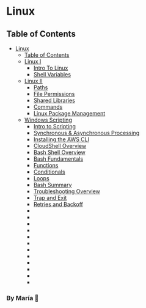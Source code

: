 # Linux

## Table of Contents

- [Linux](#linux)
    - [Table of Contents](#table-of-contents)
    - [Linux I](Linux/linux_1)
        - [Intro To Linux](/Linux/linux_1/intro_linux.md)
        - [Shell Variables](/Linux/linux_1/shell_variables.md)
    - [Linux II](Linux/linux_2)
        - [Paths](/Linux/linux_2/paths.md)
        - [File Permissions](/Linux/linux_2/file_permissions.md)
        - [Shared Libraries](/Linux/linux_2/shared_libraries.md)
        - [Commands](Linux/linux_2/additional_commands.md)
        - [Linux Package Management](Linux/linux_2/package_manager.md)
    - [Windows Scripting](Linux/windows_scripting)
        - [Intro to Scripting](Linux/linux_scripting/intro_scripting.md)
        - [Synchronous & Asynchronous Processing](Linux/linux_scripting/synchronous_asynchronous.md)
        - [Installing the AWS CLI](Linux/linux_scripting/aws_cli.md)
        - [CloudShell Overview](Linux/linux_scripting/cloudshell.md)
        - [Bash Shell Overview](Linux/linux_scripting/bash_shell.md)
        - [Bash Fundamentals](Linux/linux_scripting/bash_fundamentals.md)
        - [Functions](Linux/linux_scripting/functions.md)
        - [Conditionals](Linux/linux_scripting/conditionals.md)
        - [Loops](Linux/linux_scripting/loops.md) 
        - [Bash Summary](Linux/linux_scripting/bash_summary.md)
        - [Troubleshooting Overview](Linux/linux_scripting/Error_Handling_In_Bash/troubleshooting.md)
        - [Trap and Exit](Linux/linux_scripting/Error_Handling_In_Bash/trap_n_exit.md)
        - [Retries and Backoff](Linux/linux_scripting/Error_Handling_In_Bash/retries_n_backoff.md)
        - []()
        - []()
        - []()
        - []() 
        - []()
        - []() 
        - []()
        - []() 
        - []()
        - []() 
        - []()
        - []()

### By **María 🖤**